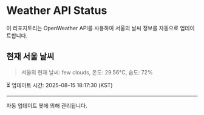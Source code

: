
# Weather API Status

이 리포지토리는 OpenWeather API를 사용하여 서울의 날씨 정보를 자동으로 업데이트합니다.

## 현재 서울 날씨
> 서울의 현재 날씨: few clouds, 온도: 29.56°C, 습도: 72%

⏳ 업데이트 시간: 2025-08-15 18:17:30 (KST)

---
자동 업데이트 봇에 의해 관리됩니다.

